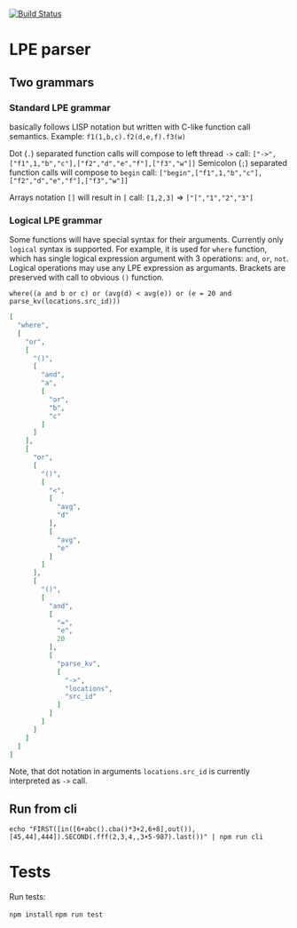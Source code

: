 [![Build Status](https://travis-ci.org/luxms/luxmsbi-lpe.svg?branch=master)](https://travis-ci.org/luxms/luxmsbi-lpe)

# LPE parser

## Two grammars

### Standard LPE grammar

basically follows LISP notation but written with C-like function call semantics. Example: `f1(1,b,c).f2(d,e,f).f3(w)`

Dot (`.`) separated function calls will compose to left thread `->` call: `["->",["f1",1,"b","c"],["f2","d","e","f"],["f3","w"]]`
Semicolon (`;`) separated function calls will compose to `begin` call: `["begin",["f1",1,"b","c"],["f2","d","e","f"],["f3","w"]]`

Arrays notation `[]` will result in `[` call: `[1,2,3]` => `["[","1","2","3"]`

### Logical LPE grammar

Some functions will have special syntax for their arguments. Currently only `logical` syntax is supported.
For example, it is used for `where` function, which has single logical expression argument with 3 operations: `and`, `or`, `not`.
Logical operations may use any LPE expression as argumants. Brackets are preserved with call to obvious `()` function.

`where((a and b or c) or (avg(d) < avg(e)) or (e = 20 and parse_kv(locations.src_id)))`

```JSON
[
  "where",
  [
    "or",
    [
      "()",
      [
        "and",
        "a",
        [
          "or",
          "b",
          "c"
        ]
      ]
    ],
    [
      "or",
      [
        "()",
        [
          "<",
          [
            "avg",
            "d"
          ],
          [
            "avg",
            "e"
          ]
        ]
      ],
      [
        "()",
        [
          "and",
          [
            "=",
            "e",
            20
          ],
          [
            "parse_kv",
            [
              "->",
              "locations",
              "src_id"
            ]
          ]
        ]
      ]
    ]
  ]
]
```

Note, that dot notation in arguments `locations.src_id` is currently interpreted as `->` call.

## Run from cli

`echo "FIRST([in([6+abc().cba()*3+2,6+8],out()),[45,44],444]).SECOND(.fff(2,3,4,,3+5-987).last())" | npm run cli`

# Tests

Run tests:

`npm install`
`npm run test`
